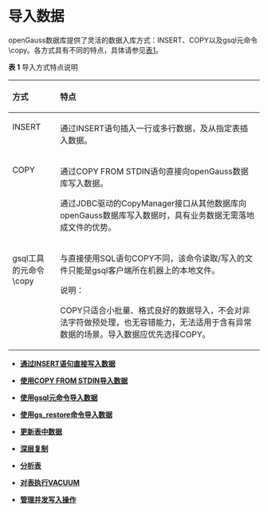 # 导入数据<a name="ZH-CN_TOPIC_0242370266"></a>

openGauss数据库提供了灵活的数据入库方式：INSERT、COPY以及gsql元命令\\copy。各方式具有不同的特点，具体请参见[表1](#zh-cn_topic_0237121116_table59418455192145)。

**表 1**  导入方式特点说明

<a name="zh-cn_topic_0237121116_table59418455192145"></a>
<table><thead align="left"><tr id="zh-cn_topic_0237121116_row65511553192145"><th class="cellrowborder" valign="top" width="19%" id="mcps1.2.3.1.1"><p id="zh-cn_topic_0237121116_p55849518179"><a name="zh-cn_topic_0237121116_p55849518179"></a><a name="zh-cn_topic_0237121116_p55849518179"></a>方式</p>
</th>
<th class="cellrowborder" valign="top" width="81%" id="mcps1.2.3.1.2"><p id="zh-cn_topic_0237121116_p10554162961812"><a name="zh-cn_topic_0237121116_p10554162961812"></a><a name="zh-cn_topic_0237121116_p10554162961812"></a>特点</p>
</th>
</tr>
</thead>
<tbody><tr id="zh-cn_topic_0237121116_row1725813531883"><td class="cellrowborder" valign="top" width="19%" headers="mcps1.2.3.1.1 "><p id="zh-cn_topic_0237121116_p1965033598"><a name="zh-cn_topic_0237121116_p1965033598"></a><a name="zh-cn_topic_0237121116_p1965033598"></a>INSERT</p>
</td>
<td class="cellrowborder" valign="top" width="81%" headers="mcps1.2.3.1.2 "><p id="zh-cn_topic_0237121116_p2650031891"><a name="zh-cn_topic_0237121116_p2650031891"></a><a name="zh-cn_topic_0237121116_p2650031891"></a>通过INSERT语句插入一行或多行数据，及从指定表插入数据。</p>
</td>
</tr>
<tr id="zh-cn_topic_0237121116_row12836736192145"><td class="cellrowborder" valign="top" width="19%" headers="mcps1.2.3.1.1 "><p id="zh-cn_topic_0237121116_p203049192145"><a name="zh-cn_topic_0237121116_p203049192145"></a><a name="zh-cn_topic_0237121116_p203049192145"></a>COPY</p>
</td>
<td class="cellrowborder" valign="top" width="81%" headers="mcps1.2.3.1.2 "><p id="zh-cn_topic_0237121116_p4146204433610"><a name="zh-cn_topic_0237121116_p4146204433610"></a><a name="zh-cn_topic_0237121116_p4146204433610"></a>通过COPY FROM STDIN语句直接向<span id="zh-cn_topic_0237121116_text1436195834811"><a name="zh-cn_topic_0237121116_text1436195834811"></a><a name="zh-cn_topic_0237121116_text1436195834811"></a><span id="text456891014142"><a name="text456891014142"></a><a name="text456891014142"></a>openGauss</span>数据库</span>写入数据。</p>
<p id="zh-cn_topic_0237121116_p18554132911815"><a name="zh-cn_topic_0237121116_p18554132911815"></a><a name="zh-cn_topic_0237121116_p18554132911815"></a>通过JDBC驱动的CopyManager接口从其他数据库向<span id="zh-cn_topic_0237121116_text192235599483"><a name="zh-cn_topic_0237121116_text192235599483"></a><a name="zh-cn_topic_0237121116_text192235599483"></a><span id="text1618212129145"><a name="text1618212129145"></a><a name="text1618212129145"></a>openGauss</span></span>数据库写入数据时，具有业务数据无需落地成文件的优势。</p>
</td>
</tr>
<tr id="zh-cn_topic_0237121116_row49640788202357"><td class="cellrowborder" valign="top" width="19%" headers="mcps1.2.3.1.1 "><p id="zh-cn_topic_0237121116_p16457304202357"><a name="zh-cn_topic_0237121116_p16457304202357"></a><a name="zh-cn_topic_0237121116_p16457304202357"></a>gsql工具的元命令\copy</p>
</td>
<td class="cellrowborder" valign="top" width="81%" headers="mcps1.2.3.1.2 "><p id="zh-cn_topic_0237121116_p155541529111817"><a name="zh-cn_topic_0237121116_p155541529111817"></a><a name="zh-cn_topic_0237121116_p155541529111817"></a>与直接使用SQL语句COPY不同，该命令读取/写入的文件只能是gsql客户端所在机器上的本地文件。</p>
<div class="note" id="zh-cn_topic_0237121116_note1924115273417"><a name="zh-cn_topic_0237121116_note1924115273417"></a><a name="zh-cn_topic_0237121116_note1924115273417"></a><span class="notetitle"> 说明： </span><div class="notebody"><p id="zh-cn_topic_0237121116_p54222394915"><a name="zh-cn_topic_0237121116_p54222394915"></a><a name="zh-cn_topic_0237121116_p54222394915"></a>COPY只适合小批量、格式良好的数据导入，不会对非法字符做预处理，也无容错能力，无法适用于含有异常数据的场景。导入数据应优先选择COPY。</p>
</div></div>
</td>
</tr>
</tbody>
</table>

-   **[通过INSERT语句直接写入数据](通过INSERT语句直接写入数据.md)**  

-   **[使用COPY FROM STDIN导入数据](使用COPY-FROM-STDIN导入数据.md)**  

-   **[使用gsql元命令导入数据](使用gsql元命令导入数据.md)**  

-   **[使用gs\_restore命令导入数据](使用gs_restore命令导入数据.md)**  

-   **[更新表中数据](更新表中数据-4.md)**  

-   **[深层复制](深层复制.md)**  

-   **[分析表](分析表.md)**  

-   **[对表执行VACUUM](对表执行VACUUM.md)**  

-   **[管理并发写入操作](管理并发写入操作.md)**  



